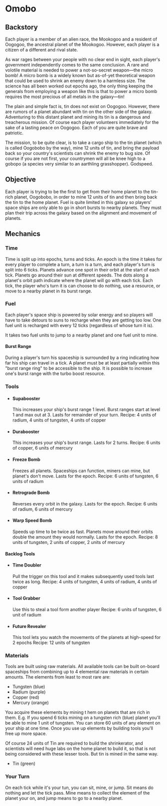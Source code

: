 # Omobo

## Backstory
Each player is a member of an alien race, the Mookogoo and a resident of Oogogoo, the ancestral planet of the Mookogoo. However, each player is a citizen of a different and rival state.

As war rages between your people with no clear end in sight, each player's government independently comes to the same conclusion. A rare and volotile material is needed to power a not-so-secret weapon&mdash;the micro bomb! A micro bomb is a widely known but as-of-yet theoretical weapon that could be used to shrink an enemy down to a harmless size. The science has all been worked out epochs ago, the only thing keeping the generals from employing a weapon like this is that to power a micro bomb requires the most precious of all metals in the galaxy&mdash;tin!

The plain and simple fact is, tin does not exist on Oogogoo. However, there are rumors of a planet abundant with tin on the other side of the galaxy. Adventuring to this distant planet and mining its tin is a dangerous and treacherous mission. Of course each player volunteers immediately for the sake of a lasting peace on Oogogoo. Each of you are quite brave and patriotic.

The mission, to be quite clear, is to take a cargo ship to the tin planet (which is called Oogobobo by the way), mine 12 units of tin, and bring the payload back so your country's scientists can shrink the enemy to bug size. Of course if you are not first, your countrymen will all be knee high to a gobopo (a species very similar to an aarthling grasshopper). Godspeed.

## Objective
Each player is trying to be the first to get from their home planet to the tin-rich planet, Oogobobo, in order to mine 12 units of tin and then bring back the tin to the home planet. Fuel is quite limited in this galaxy so players' space ships are only able to go in short bursts to nearby planets. They must plan their trip across the galaxy based on the alignment and movement of planets.

## Mechanics

### Time
Time is split up into epochs, turns and ticks. An epoch is the time it takes for every player to complete a turn, a turn is a turn, and each player's turn is split into 6 ticks. Planets advance one spot in their orbit at the start of each tick. Planets go around their sun at different speeds. The dots along a planet's orbit path indicate where the planet will go with each tick. Each tick, the player who's turn it is can choose to do nothing, use a resource, or move to a nearby planet in its burst range.

### Fuel
Each player's space ship is powered by solar energy and so players will have to take detours to suns to recharge when they are getting too low. One fuel unit is recharged with every 12 ticks (regardless of whose turn it is).

It takes two fuel units to jump to a nearby planet and one fuel unit to mine.

#### Burst Range
During a player's turn his spaceship is surrounded by a ring indicating how far his ship can travel in a tick. A planet must be at least partially within this "burst range ring" to be accessible to the ship. It is possible to increase one's burst range with the turbo boost resource.

### Tools

- #### Supabooster
	This increases your ship's burst range 1 level. Burst ranges start at level 1 and max out at 3. Lasts for remainder of your turn.
	Recipe: 4 units of radium, 4 units of tungsten, 4 units of copper

- #### Durabooster
	This increases your ship's burst range. Lasts for 2 turns.
	Recipe: 6 units of copper, 6 units of mercury

- #### Freeze Bomb
	Freezes all planets. Spaceships can function, miners can mine, but planet's don't move. Lasts for the epoch.
	Recipe: 6 units of tungsten, 6 units of radium

- #### Retrograde Bomb
	Reverses every orbit in the galaxy. Lasts for the epoch.
	Recipe: 6 units of radium, 6 units of mercury

- #### Warp Speed Bomb
	Speeds up time to be twice as fast. Planets move around their orbits double the amount they would normally. Lasts for the epoch.
	Recipe: 8 units of tungsten, 2 units of copper, 2 units of mercury


#### Backlog Tools

- #### Time Doubler
	Pull the trigger on this tool and it makes subsequently used tools last twice as long.
	Recipe: 4 units of tungsten, 4 units of radium, 4 units of copper

-	#### Tool Grabber
	Use this to steal a tool form another player
	Recipe: 6 units of tungsten, 6 unit of radium

- #### Future Revealer
	This tool lets you watch the movements of the planets at high-speed for 2 epochs
	Recipe: 12 units of tungsten

### Materials
Tools are built using raw materials. All available tools can be built on-board spaceships from combining up to 4 elemental raw materials in certain amounts. The elements from least to most rare are:

- Tungsten (blue)
- Radium (purple)
- Copper (red)
- Mercury (orange)

You acquire these elements by mining t	hem on planets that are rich in them. E.g. If you spend 6 ticks mining on a tungsten rich (blue) planet you'll be able to mine 1 unit of tungsten. You can store 60 units of any element on your ship at one time. Once you use up elements by building tools you'll free up more space.

Of course 24 units of Tin are required to build the shrinkerator, and scientists will need huge labs on the home planet to build it, so that is not being considered with these lesser tools. But tin is mined in the same way.

- Tin (green)

### Your Turn
On each tick while it's your tun, you can sit, mine, or jump. Sit means do nothing and let the tick pass. Mine means to collect the element of the planet your on, and jump means to go to a nearby planet.